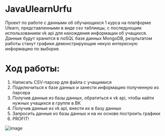 # JavaUlearnUrfu

Проект по работе с данными об обучающихся 1 курса на платформе Ulearn, представленными в виде csv таблиицы, с последующим использованием vk api для нахождения информации об учащихся. Данные будут хранится в noSQL базе данных MongoDB, результатом работы станут графики демонстрирующие некую интересную информацию по выборке.

# Ход работы:
1. Написать CSV-парсер для файла с учащимися
2. Подключиться к базе данных и занести информацию полученную из парсера
3. Получив данные из базы данных, обратиться к vk api, чтобы найти нужных учащихся в группе в ВК
4. Получив данные из vk api, внести их в базу данных
5.  Запросить данные из базы данных и на их основе построить графики
6.  PROFIT!

![image](https://github.com/JabaXNT/JavaUlearnUrfu/assets/74655944/91747b1d-6fc6-4ca3-b030-92870d63a2a5)
